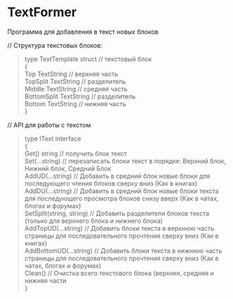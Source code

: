 # TextFormer   
Программа для добавления в текст новых блоков   

// Структура текстовых блоков:   
> type TextTemplate struct  // текстовый блок   
> {  
>	  Top         TextString // верхняя часть   
>	  TopSplit    TextString // разделитель   
>	  Middle      TextString // средняя часть   
>	  BottomSplit TextString // разделитель   
>	  Bottom      TextString // нижняя часть   
>}   
>   
// API для работы с текстом   
>type IText interface   
>{   
>	  Get() string // получить блок текст   
>	  Set(...string) // перезаписать блоки текст в порядке: Верхний блок, Нижний блок, Средний Блок   
>	  AddUD(...string) // Добавить в средний блок новые блоки для последующего чтения блоков сверху вниз (Как в книгах)   
>	  AddDU(...string) // Добавить в средний блок новые блоки текста для последующего просмотра блоков снизу вверх (Как в чатах, блогах и форумах)   
>	  SetSplit(string, string) // Добавить разделители блоков текста (только для верхнего блока и нижнего блока)   
>	  AddTopUD(...string) // Добавить блоки текста в верхнюю часть страницы для последовательного прочтения сверху вниз (Как в книгах)   
>	  AddBottomUD(...string) // Добавить блоки текста в нижнюю часть страницы для последовательного прочтения сверху вниз (Как в чатах, блогах и форумах)   
>	  Clean()	// Очистка всего текстового блока (верхняя, средняя и нижняя части   
>}   
>   
